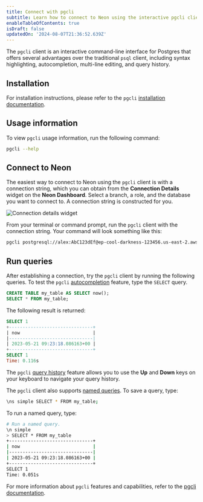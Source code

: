 ```yaml
---
title: Connect with pgcli
subtitle: Learn how to connect to Neon using the interactive pgcli client
enableTableOfContents: true
isDraft: false
updatedOn: '2024-08-07T21:36:52.639Z'
---
```


The `pgcli` client is an interactive command-line interface for Postgres that offers several advantages over the traditional `psql` client, including syntax highlighting, autocompletion, multi-line editing, and query history.

## Installation

For installation instructions, please refer to the `pgcli` [installation documentation](https://www.pgcli.com/install).

## Usage information

To view `pgcli` usage information, run the following command:

```bash
pgcli --help
```

## Connect to Neon

The easiest way to connect to Neon using the `pgcli` client is with a connection string, which you can obtain from the **Connection Details** widget on the **Neon Dashboard**. Select a branch, a role, and the database you want to connect to. A connection string is constructed for you.

![Connection details widget](/docs/connect/connection_details.png)

From your terminal or command prompt, run the `pgcli` client with the connection string. Your command will look something like this:

```bash shouldWrap
pgcli postgresql://alex:AbC123dEf@ep-cool-darkness-123456.us-east-2.aws.neon.tech/dbname
```

## Run queries

After establishing a connection, try the `pgcli` client by running the following queries. To test the `pgcli` [autocompletion](https://www.pgcli.com/completion) feature, type the `SELECT` query.

```sql
CREATE TABLE my_table AS SELECT now();
SELECT * FROM my_table;
```

The following result is returned:

```sql
SELECT 1
+-------------------------------+
| now                           |
|-------------------------------|
| 2023-05-21 09:23:18.086163+00 |
+-------------------------------+
SELECT 1
Time: 0.116s
```

The `pgcli` [query history](https://www.pgcli.com/history) feature allows you to use the **Up** and **Down** keys on your keyboard to navigate your query history.

The `pgcli` client also supports [named queries](https://www.pgcli.com/named_queries.md). To save a query, type:

```bash
\ns simple SELECT * FROM my_table;
```

To run a named query, type:

```bash
# Run a named query.
\n simple
> SELECT * FROM my_table
+-------------------------------+
| now                           |
|-------------------------------|
| 2023-05-21 09:23:18.086163+00 |
+-------------------------------+
SELECT 1
Time: 0.051s
```

For more information about `pgcli` features and capabilities, refer to the [pgcli documentation](https://www.pgcli.com/docs).

<NeedHelp/>
